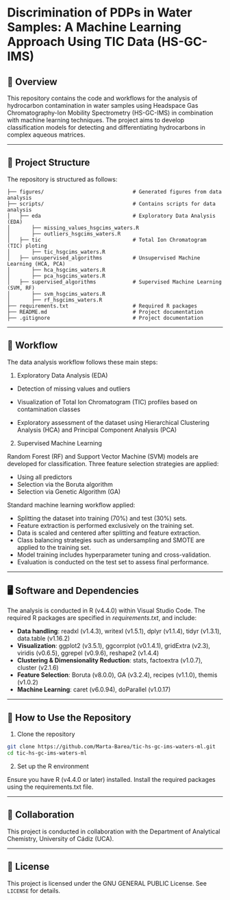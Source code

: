 # Discrimination of PDPs in Water Samples: A Machine Learning Approach Using TIC Data (HS-GC-IMS)

## 📌 Overview 

This repository contains the code and workflows for the analysis of hydrocarbon contamination in water samples using Headspace Gas Chromatography-Ion Mobility Spectrometry (HS-GC-IMS) in combination with machine learning techniques. The project aims to develop classification models for detecting and differentiating hydrocarbons in complex aqueous matrices.

---

## 📂 Project Structure

The repository is structured as follows:

```
├── figures/                             # Generated figures from data analysis
├── scripts/                             # Contains scripts for data analysis
│   ├── eda                              # Exploratory Data Analysis (EDA)
│       ├── missing_values_hsgcims_waters.R
│       ├── outliers_hsgcims_waters.R
│   ├── tic                              # Total Ion Chromatogram (TIC) ploting 
│       ├── tic_hsgcims_waters.R
│   ├── unsupervised_algorithms          # Unsupervised Machine Learning (HCA, PCA)
│       ├── hca_hsgcims_waters.R
│       ├── pca_hsgcims_waters.R
│   ├── supervised_algorithms            # Supervised Machine Learning (SVM, RF)
│       ├── svm_hsgcims_waters.R
│       ├── rf_hsgcims_waters.R
├── requirements.txt                     # Required R packages
├── README.md                            # Project documentation
├── .gitignore                           # Project documentation
```

---

## 🔄 Workflow

The data analysis workflow follows these main steps:

1. Exploratory Data Analysis (EDA)

- Detection of missing values and outliers

- Visualization of Total Ion Chromatogram (TIC) profiles based on contamination classes

- Exploratory assessment of the dataset using Hierarchical Clustering Analysis (HCA) and Principal Component Analysis (PCA)

2. Supervised Machine Learning

Random Forest (RF) and Support Vector Machine (SVM) models are developed for classification. Three feature selection strategies are applied:

- Using all predictors
- Selection via the Boruta algorithm
- Selection via Genetic Algorithm (GA)

Standard machine learning workflow applied:

- Splitting the dataset into training (70%) and test (30%) sets.
- Feature extraction is performed exclusively on the training set.
- Data is scaled and centered after splitting and feature extraction.
- Class balancing strategies such as undersampling and SMOTE are applied to the training set.
- Model training includes hyperparameter tuning and cross-validation.
- Evaluation is conducted on the test set to assess final performance.

---

## 🖥️ Software and Dependencies

The analysis is conducted in R (v4.4.0) within Visual Studio Code. The required R packages are specified in *requirements.txt*, and include:

- **Data handling**: readxl (v1.4.3), writexl (v1.5.1), dplyr (v1.1.4), tidyr (v1.3.1), data.table (v1.16.2)
- **Visualization**: ggplot2 (v3.5.1), ggcorrplot (v0.1.4.1), gridExtra (v2.3), viridis (v0.6.5), ggrepel (v0.9.6), reshape2 (v1.4.4)
- **Clustering & Dimensionality Reduction**: stats, factoextra (v1.0.7), cluster (v2.1.6)
- **Feature Selection**: Boruta (v8.0.0), GA (v3.2.4), recipes (v1.1.0), themis (v1.0.2)
- **Machine Learning**: caret (v6.0.94), doParallel (v1.0.17)

---

## 🚀 How to Use the Repository

1. Clone the repository
   
```bash
git clone https://github.com/Marta-Barea/tic-hs-gc-ims-waters-ml.git
cd tic-hs-gc-ims-waters-ml
```

2. Set up the R environment

Ensure you have R (v4.4.0 or later) installed. Install the required packages using the requirements.txt file.

___

## 🤝 Collaboration 

This project is conducted in collaboration with the Department of Analytical Chemistry, University of Cádiz (UCA).

---

## 📜 License

This project is licensed under the GNU GENERAL PUBLIC License. See `LICENSE` for details.

